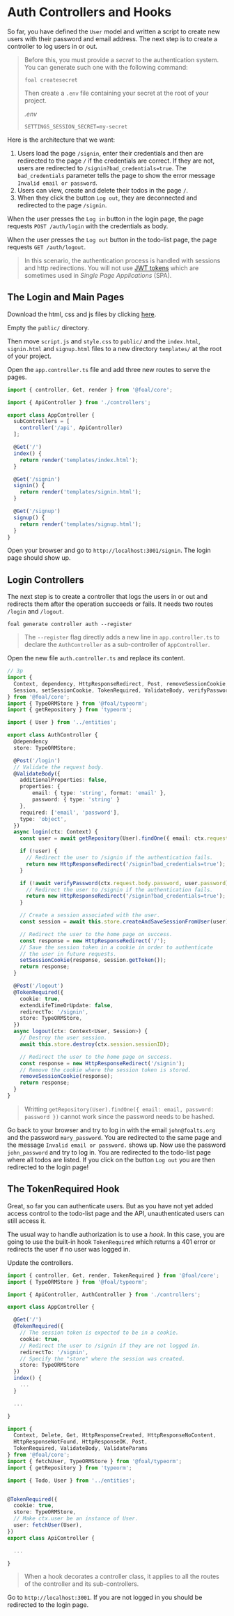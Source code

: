 # Auth Controllers and Hooks

So far, you have defined the `User` model and written a script to create new users with their password and email address. The next step is to create a controller to log users in or out.

> Before this, you must provide a *secret* to the authentication system. You can generate such one with the following command:
>
> ```
> foal createsecret
> ```
>
> Then create a `.env` file containing your secret at the root of your project.
>
> *.env*
> ```
> SETTINGS_SESSION_SECRET=my-secret
> ```

Here is the architecture that we want:

1. Users load the page `/signin`, enter their credentials and then are redirected to the page `/` if the credentials are correct. If they are not, users are redirected to `/signin?bad_credentials=true`. The `bad_credentials` parameter tells the page to show the error message `Invalid email or password`.
1. Users can view, create and delete their todos in the page `/`.
1. When they click the button `Log out`, they are deconnected and redirected to the page `/signin`.

When the user presses the `Log in` button in the login page, the page requests `POST /auth/login` with the credentials as body.

When the user presses the `Log out` button in the todo-list page, the page requests `GET /auth/logout`.

> In this scenario, the authentication process is handled with sessions and http redirections. You will not use [JWT tokens](https://en.wikipedia.org/wiki/JSON_Web_Token#Use) which are sometimes used in *Single Page Applications* (SPA).

## The Login and Main Pages

Download the html, css and js files by clicking [here](https://foalts.org/multi-user-todo-list-v1.zip).

Empty the `public/` directory.

Then move `script.js` and `style.css` to `public/` and the `index.html`, `signin.html` and `signup.html` files to a new directory `templates/` at the root of your project.

Open the `app.controller.ts` file and add three new routes to serve the pages.

```typescript
import { controller, Get, render } from '@foal/core';

import { ApiController } from './controllers';

export class AppController {
  subControllers = [
    controller('/api', ApiController)
  ];

  @Get('/')
  index() {
    return render('templates/index.html');
  }

  @Get('/signin')
  signin() {
    return render('templates/signin.html');
  }

  @Get('/signup')
  signup() {
    return render('templates/signup.html');
  }
}

```

Open your browser and go to `http://localhost:3001/signin`. The login page should show up.

## Login Controllers

The next step is to create a controller that logs the users in or out and redirects them after the operation succeeds or fails. It needs two routes `/login` and `/logout`.

```
foal generate controller auth --register
```

> The `--register` flag directly adds a new line in `app.controller.ts` to declare the `AuthController` as a sub-controller of `AppController`.

Open the new file `auth.controller.ts` and replace its content.

```typescript
// 3p
import {
  Context, dependency, HttpResponseRedirect, Post, removeSessionCookie,
  Session, setSessionCookie, TokenRequired, ValidateBody, verifyPassword
} from '@foal/core';
import { TypeORMStore } from '@foal/typeorm';
import { getRepository } from 'typeorm';

import { User } from '../entities';

export class AuthController {
  @dependency
  store: TypeORMStore;

  @Post('/login')
  // Validate the request body.
  @ValidateBody({
    additionalProperties: false,
    properties: {
        email: { type: 'string', format: 'email' },
        password: { type: 'string' }
    },
    required: ['email', 'password'],
    type: 'object',
  })
  async login(ctx: Context) {
    const user = await getRepository(User).findOne({ email: ctx.request.body.email });

    if (!user) {
      // Redirect the user to /signin if the authentication fails.
      return new HttpResponseRedirect('/signin?bad_credentials=true');
    }

    if (!await verifyPassword(ctx.request.body.password, user.password)) {
      // Redirect the user to /signin if the authentication fails.
      return new HttpResponseRedirect('/signin?bad_credentials=true');
    }

    // Create a session associated with the user.
    const session = await this.store.createAndSaveSessionFromUser(user);

    // Redirect the user to the home page on success.
    const response = new HttpResponseRedirect('/');
    // Save the session token in a cookie in order to authenticate
    // the user in future requests.
    setSessionCookie(response, session.getToken());
    return response;
  }

  @Post('/logout')
  @TokenRequired({
    cookie: true,
    extendLifeTimeOrUpdate: false,
    redirectTo: '/signin',
    store: TypeORMStore,
  })
  async logout(ctx: Context<User, Session>) {
    // Destroy the user session.
    await this.store.destroy(ctx.session.sessionID);

    // Redirect the user to the home page on success.
    const response = new HttpResponseRedirect('/signin');
    // Remove the cookie where the session token is stored.
    removeSessionCookie(response);
    return response;
  }
}

```

> Writting `getRepository(User).findOne({ email: email, password: password })` cannot work since the password needs to be hashed.

Go back to your browser and try to log in with the email `john@foalts.org` and the password `mary_password`. You are redirected to the same page and the message `Invalid email or password.` shows up. Now use the password `john_password` and try to log in. You are redirected to the todo-list page where all todos are listed. If you click on the button `Log out` you are then redirected to the login page!

## The TokenRequired Hook

Great, so far you can authenticate users. But as you have not yet added access control to the todo-list page and the API, unauthenticated users can still access it.

The usual way to handle authorization is to use a *hook*. In this case, you are going to use the built-in hook `TokenRequired` which returns a 401 error or redirects the user if no user was logged in. 

Update the controllers.

```typescript
import { controller, Get, render, TokenRequired } from '@foal/core';
import { TypeORMStore } from '@foal/typeorm';

import { ApiController, AuthController } from './controllers';

export class AppController {

  @Get('/')
  @TokenRequired({
    // The session token is expected to be in a cookie.
    cookie: true,
    // Redirect the user to /signin if they are not logged in.
    redirectTo: '/signin',
    // Specify the "store" where the session was created.
    store: TypeORMStore
  })
  index() {
    ...
  }

  ...

}
```

```typescript
import {
  Context, Delete, Get, HttpResponseCreated, HttpResponseNoContent,
  HttpResponseNotFound, HttpResponseOK, Post,
  TokenRequired, ValidateBody, ValidateParams
} from '@foal/core';
import { fetchUser, TypeORMStore } from '@foal/typeorm';
import { getRepository } from 'typeorm';

import { Todo, User } from '../entities';


@TokenRequired({
  cookie: true,
  store: TypeORMStore,
  // Make ctx.user be an instance of User.
  user: fetchUser(User),
})
export class ApiController {

  ...

}
```

> When a hook decorates a controller class, it applies to all the routes of the controller and its sub-controllers.

Go to `http://localhost:3001`. If you are not logged in you should be redirected to the login page.
